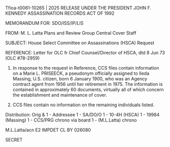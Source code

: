Tfioa-t0061-10265 | 2025 RELEASE UNDER THE PRESIDENT JOHN F. KENNEDY ASSASSINATION RECORDS ACT OF 1992

MEMORANDUM FOR: SDO/ISS/IP/LIS

FROM: M. L. Latta
Plans and Review Group
Central Cover Staff

SUBJECT: House Select Committee on Assassinations
(HSCA) Request

REFERENCE: Letter for OLC fr Chief Counsel/Director
of HSCA, dtd 8 Jun 73 (OLC #78-2959)

1. In response to the request in Reference, CCS files
contain information on a Marie L. PRISEECK, a pseudonym
officially assigned to Ileda Massing, U.S. citizen, born
6 January 1900, who was an Agency contract agent from 1956
until her retirement in 1975. The information is contained
in approximately 60 documents, virtually all of which concern
the establishment and maintenance of cover.

2. CCS files contain no information on the remaining
individuals listed.

Distribution:
Orig & 1 - Addressee
1 - SA/DO/O
1 - 10-4H (HSCA)
1 - 19984 (Massing)
1 - CCS/PRG chrono via board
1 - (M.L.Latta) chrono

M.L.Latta/acn
E2 IMPDET
CL BY 026080

SECRET
